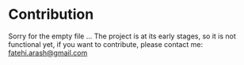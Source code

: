 # Contribution

Sorry for the empty file ... The project is at its early stages, so it is not functional yet, if you want to contribute, please contact me: fatehi.arash@gmail.com